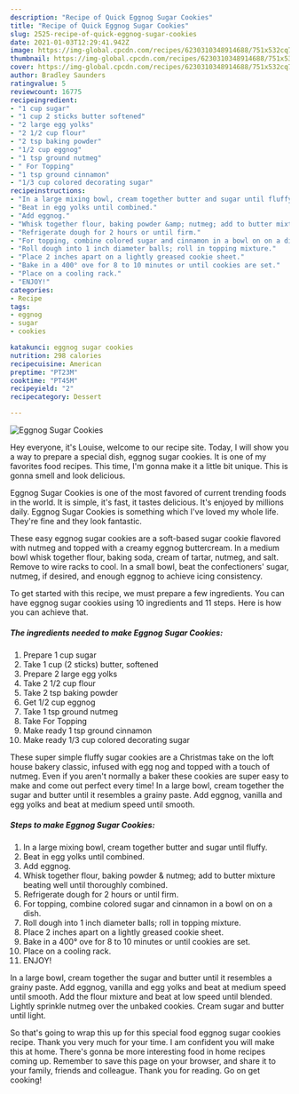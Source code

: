 ```yaml
---
description: "Recipe of Quick Eggnog Sugar Cookies"
title: "Recipe of Quick Eggnog Sugar Cookies"
slug: 2525-recipe-of-quick-eggnog-sugar-cookies
date: 2021-01-03T12:29:41.942Z
image: https://img-global.cpcdn.com/recipes/6230310348914688/751x532cq70/eggnog-sugar-cookies-recipe-main-photo.jpg
thumbnail: https://img-global.cpcdn.com/recipes/6230310348914688/751x532cq70/eggnog-sugar-cookies-recipe-main-photo.jpg
cover: https://img-global.cpcdn.com/recipes/6230310348914688/751x532cq70/eggnog-sugar-cookies-recipe-main-photo.jpg
author: Bradley Saunders
ratingvalue: 5
reviewcount: 16775
recipeingredient:
- "1 cup sugar"
- "1 cup 2 sticks butter softened"
- "2 large egg yolks"
- "2 1/2 cup flour"
- "2 tsp baking powder"
- "1/2 cup eggnog"
- "1 tsp ground nutmeg"
- " For Topping"
- "1 tsp ground cinnamon"
- "1/3 cup colored decorating sugar"
recipeinstructions:
- "In a large mixing bowl, cream together butter and sugar until fluffy."
- "Beat in egg yolks until combined."
- "Add eggnog."
- "Whisk together flour, baking powder &amp; nutmeg; add to butter mixture beating well until thoroughly combined."
- "Refrigerate dough for 2 hours or until firm."
- "For topping, combine colored sugar and cinnamon in a bowl on on a dish."
- "Roll dough into 1 inch diameter balls; roll in topping mixture."
- "Place 2 inches apart on a lightly greased cookie sheet."
- "Bake in a 400° ove for 8 to 10 minutes or until cookies are set."
- "Place on a cooling rack."
- "ENJOY!"
categories:
- Recipe
tags:
- eggnog
- sugar
- cookies

katakunci: eggnog sugar cookies 
nutrition: 298 calories
recipecuisine: American
preptime: "PT23M"
cooktime: "PT45M"
recipeyield: "2"
recipecategory: Dessert

---
```



![Eggnog Sugar Cookies](https://img-global.cpcdn.com/recipes/6230310348914688/751x532cq70/eggnog-sugar-cookies-recipe-main-photo.jpg)

Hey everyone, it's Louise, welcome to our recipe site. Today, I will show you a way to prepare a special dish, eggnog sugar cookies. It is one of my favorites food recipes. This time, I'm gonna make it a little bit unique. This is gonna smell and look delicious.

Eggnog Sugar Cookies is one of the most favored of current trending foods in the world. It is simple, it's fast, it tastes delicious. It's enjoyed by millions daily. Eggnog Sugar Cookies is something which I've loved my whole life. They're fine and they look fantastic.

These easy eggnog sugar cookies are a soft-based sugar cookie flavored with nutmeg and topped with a creamy eggnog buttercream. In a medium bowl whisk together flour, baking soda, cream of tartar, nutmeg, and salt. Remove to wire racks to cool. In a small bowl, beat the confectioners&#39; sugar, nutmeg, if desired, and enough eggnog to achieve icing consistency.


To get started with this recipe, we must prepare a few ingredients. You can have eggnog sugar cookies using 10 ingredients and 11 steps. Here is how you can achieve that.

<!--inarticleads1-->

##### The ingredients needed to make Eggnog Sugar Cookies:

1. Prepare 1 cup sugar
1. Take 1 cup (2 sticks) butter, softened
1. Prepare 2 large egg yolks
1. Take 2 1/2 cup flour
1. Take 2 tsp baking powder
1. Get 1/2 cup eggnog
1. Take 1 tsp ground nutmeg
1. Take  For Topping
1. Make ready 1 tsp ground cinnamon
1. Make ready 1/3 cup colored decorating sugar


These super simple fluffy sugar cookies are a Christmas take on the loft house bakery classic, infused with egg nog and topped with a touch of nutmeg. Even if you aren&#39;t normally a baker these cookies are super easy to make and come out perfect every time! In a large bowl, cream together the sugar and butter until it resembles a grainy paste. Add eggnog, vanilla and egg yolks and beat at medium speed until smooth. 

<!--inarticleads2-->

##### Steps to make Eggnog Sugar Cookies:

1. In a large mixing bowl, cream together butter and sugar until fluffy.
1. Beat in egg yolks until combined.
1. Add eggnog.
1. Whisk together flour, baking powder &amp; nutmeg; add to butter mixture beating well until thoroughly combined.
1. Refrigerate dough for 2 hours or until firm.
1. For topping, combine colored sugar and cinnamon in a bowl on on a dish.
1. Roll dough into 1 inch diameter balls; roll in topping mixture.
1. Place 2 inches apart on a lightly greased cookie sheet.
1. Bake in a 400° ove for 8 to 10 minutes or until cookies are set.
1. Place on a cooling rack.
1. ENJOY!


In a large bowl, cream together the sugar and butter until it resembles a grainy paste. Add eggnog, vanilla and egg yolks and beat at medium speed until smooth. Add the flour mixture and beat at low speed until blended. Lightly sprinkle nutmeg over the unbaked cookies. Cream sugar and butter until light. 

So that's going to wrap this up for this special food eggnog sugar cookies recipe. Thank you very much for your time. I am confident you will make this at home. There's gonna be more interesting food in home recipes coming up. Remember to save this page on your browser, and share it to your family, friends and colleague. Thank you for reading. Go on get cooking!
